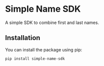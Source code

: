 # Simple Name SDK

A simple SDK to combine first and last names.

## Installation

You can install the package using pip:

```bash
pip install simple-name-sdk
